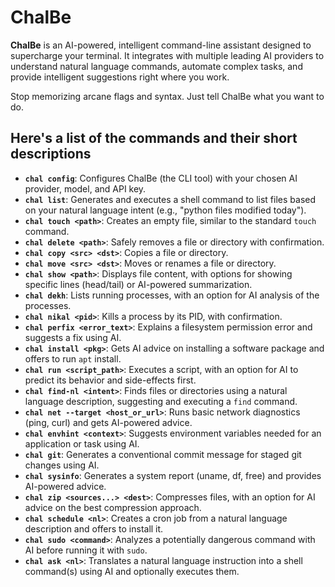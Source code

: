 # ChalBe

**ChalBe** is an AI-powered, intelligent command-line assistant designed to supercharge your terminal. It integrates with multiple leading AI providers to understand natural language commands, automate complex tasks, and provide intelligent suggestions right where you work.

Stop memorizing arcane flags and syntax. Just tell ChalBe what you want to do.

## Here's a list of the commands and their short descriptions

- **`chal config`**: Configures ChalBe (the CLI tool) with your chosen AI provider, model, and API key.
- **`chal list`**: Generates and executes a shell command to list files based on your natural language intent (e.g., "python files modified today").
- **`chal touch <path>`**: Creates an empty file, similar to the standard `touch` command.
- **`chal delete <path>`**: Safely removes a file or directory with confirmation.
- **`chal copy <src> <dst>`**: Copies a file or directory.
- **`chal move <src> <dst>`**: Moves or renames a file or directory.
- **`chal show <path>`**: Displays file content, with options for showing specific lines (head/tail) or AI-powered summarization.
- **`chal dekh`**: Lists running processes, with an option for AI analysis of the processes.
- **`chal nikal <pid>`**: Kills a process by its PID, with confirmation.
- **`chal perfix <error_text>`**: Explains a filesystem permission error and suggests a fix using AI.
- **`chal install <pkg>`**: Gets AI advice on installing a software package and offers to run `apt` install.
- **`chal run <script_path>`**: Executes a script, with an option for AI to predict its behavior and side-effects first.
- **`chal find-nl <intent>`**: Finds files or directories using a natural language description, suggesting and executing a `find` command.
- **`chal net --target <host_or_url>`**: Runs basic network diagnostics (ping, curl) and gets AI-powered advice.
- **`chal envhint <context>`**: Suggests environment variables needed for an application or task using AI.
- **`chal git`**: Generates a conventional commit message for staged git changes using AI.
- **`chal sysinfo`**: Generates a system report (uname, df, free) and provides AI-powered advice.
- **`chal zip <sources...> <dest>`**: Compresses files, with an option for AI advice on the best compression approach.
- **`chal schedule <nl>`**: Creates a cron job from a natural language description and offers to install it.
- **`chal sudo <command>`**: Analyzes a potentially dangerous command with AI before running it with `sudo`.
- **`chal ask <nl>`**: Translates a natural language instruction into a shell command(s) using AI and optionally executes them.
